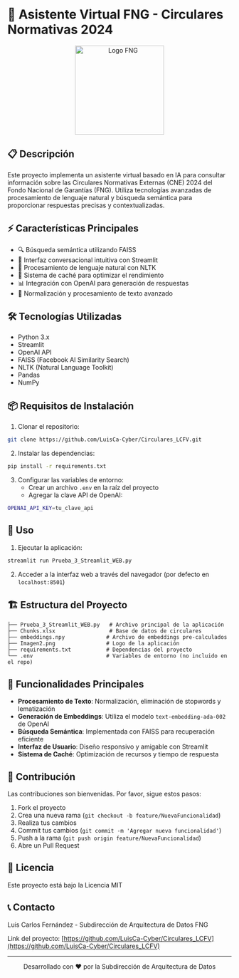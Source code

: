 # 🤖 Asistente Virtual FNG - Circulares Normativas 2024

<p align="center">
  <img src="https://colombiafintech.co/static/uploads/Fondo-Nacional-de-Garant%C3%ADas-FNG.png" alt="Logo FNG" style="width: 200px; height: auto;">
</p>

## 📋 Descripción

Este proyecto implementa un asistente virtual basado en IA para consultar información sobre las Circulares Normativas Externas (CNE) 2024 del Fondo Nacional de Garantías (FNG). Utiliza tecnologías avanzadas de procesamiento de lenguaje natural y búsqueda semántica para proporcionar respuestas precisas y contextualizadas.

## ⚡ Características Principales

- 🔍 Búsqueda semántica utilizando FAISS
- 💬 Interfaz conversacional intuitiva con Streamlit
- 🧠 Procesamiento de lenguaje natural con NLTK
- 🔄 Sistema de caché para optimizar el rendimiento
- 📊 Integración con OpenAI para generación de respuestas
- 🎯 Normalización y procesamiento de texto avanzado

## 🛠️ Tecnologías Utilizadas

- Python 3.x
- Streamlit
- OpenAI API
- FAISS (Facebook AI Similarity Search)
- NLTK (Natural Language Toolkit)
- Pandas
- NumPy

## 📦 Requisitos de Instalación

1. Clonar el repositorio:
```bash
git clone https://github.com/LuisCa-Cyber/Circulares_LCFV.git
```

2. Instalar las dependencias:
```bash
pip install -r requirements.txt
```

3. Configurar las variables de entorno:
   - Crear un archivo `.env` en la raíz del proyecto
   - Agregar la clave API de OpenAI:
```bash
OPENAI_API_KEY=tu_clave_api
```

## 🚀 Uso

1. Ejecutar la aplicación:
```bash
streamlit run Prueba_3_Streamlit_WEB.py
```

2. Acceder a la interfaz web a través del navegador (por defecto en `localhost:8501`)

## 🏗️ Estructura del Proyecto

```
├── Prueba_3_Streamlit_WEB.py   # Archivo principal de la aplicación
├── Chunks.xlsx                 # Base de datos de circulares
├── embeddings.npy             # Archivo de embeddings pre-calculados
├── Imagen2.png                # Logo de la aplicación
├── requirements.txt           # Dependencias del proyecto
└── .env                       # Variables de entorno (no incluido en el repo)
```

## 🔧 Funcionalidades Principales

- **Procesamiento de Texto**: Normalización, eliminación de stopwords y lematización
- **Generación de Embeddings**: Utiliza el modelo `text-embedding-ada-002` de OpenAI
- **Búsqueda Semántica**: Implementada con FAISS para recuperación eficiente
- **Interfaz de Usuario**: Diseño responsivo y amigable con Streamlit
- **Sistema de Caché**: Optimización de recursos y tiempo de respuesta

## 👥 Contribución

Las contribuciones son bienvenidas. Por favor, sigue estos pasos:

1. Fork el proyecto
2. Crea una nueva rama (`git checkout -b feature/NuevaFuncionalidad`)
3. Realiza tus cambios
4. Commit tus cambios (`git commit -m 'Agregar nueva funcionalidad'`)
5. Push a la rama (`git push origin feature/NuevaFuncionalidad`)
6. Abre un Pull Request

## 📄 Licencia

Este proyecto está bajo la Licencia MIT

## 📞 Contacto

Luis Carlos Fernández - Subdirección de Arquitectura de Datos FNG

Link del proyecto: [https://github.com/LuisCa-Cyber/Circulares_LCFV](https://github.com/LuisCa-Cyber/Circulares_LCFV)

---
<p align="center">
  Desarrollado con ❤️ por la Subdirección de Arquitectura de Datos
</p>
